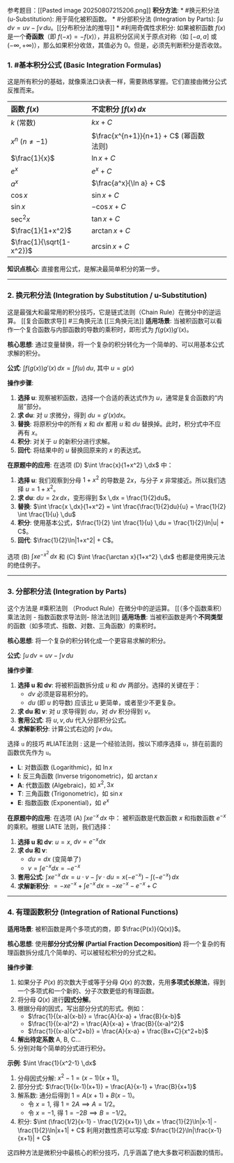 参考题目：[[Pasted image 20250807215206.png]]
 **积分方法**:
    *   #换元积分法 (u-Substitution): 用于简化被积函数。
    *   #分部积分法 (Integration by Parts): $\int u \,dv = uv - \int v \,du$。[[分布积分法的推导]]
    *   #利用奇偶性求积分: 如果被积函数 $f(x)$ 是一个**奇函数**（即 $f(-x) = -f(x)$），并且积分区间关于原点对称（如 $[-a, a]$ 或 $(-\infty, +\infty)$），那么如果积分收敛，其值必为 $0$。但是，必须先判断积分是否收敛。
### 1. #基本积分公式 (Basic Integration Formulas)

这是所有积分的基础，就像乘法口诀表一样，需要熟练掌握。它们直接由微分公式反推而来。

| 函数 $f(x)$                | 不定积分 $\int f(x) \,dx$             |     |     |
| :----------------------- | :-------------------------------- | --- | --- |
| $k$ (常数)                 | $kx + C$                          |     |     |
| $x^n$ ($n \neq -1$)      | $\frac{x^{n+1}}{n+1} + C$ (幂函数法则) |     |     |
| $\frac{1}{x}$            | $\ln x+ C$                        |     |     |
| $e^x$                    | $e^x + C$                         |     |     |
| $a^x$                    | $\frac{a^x}{\ln a} + C$           |     |     |
| $\cos x$                 | $\sin x + C$                      |     |     |
| $\sin x$                 | $-\cos x + C$                     |     |     |
| $\sec^2 x$               | $\tan x + C$                      |     |     |
| $\frac{1}{1+x^2}$        | $\arctan x + C$                   |     |     |
| $\frac{1}{\sqrt{1-x^2}}$ | $\arcsin x + C$                   |     |     |

**知识点核心**: 直接套用公式，是解决最简单积分的第一步。

---

### 2. 换元积分法 (Integration by Substitution / u-Substitution)

这是最强大和最常用的积分技巧，它是链式法则（Chain Rule）在微分中的逆运算。
[[复合函数求导]]  #三角换元法 [[三角换元法]] 
**适用场景**: 当被积函数可以看作一个复合函数与内部函数的导数的乘积时，即形式为 $f(g(x))g'(x)$。

**核心思想**: 通过变量替换，将一个复杂的积分转化为一个简单的、可以用基本公式求解的积分。

**公式**:
$\int f(g(x))g'(x) \,dx = \int f(u) \,du$, 其中 $u = g(x)$

**操作步骤**:
1.  **选择 u**: 观察被积函数，选择一个合适的表达式作为 $u$，通常是复合函数的“内层”部分。
2.  **求 du**: 对 $u$ 求微分，得到 $du = g'(x)dx$。
3.  **替换**: 将原积分中的所有 $x$ 和 $dx$ 都用 $u$ 和 $du$ 替换掉。此时，积分式中不应再有 $x$。
4.  **积分**: 对关于 $u$ 的新积分进行求解。
5.  **回代**: 将结果中的 $u$ 替换回原来的 $x$ 的表达式。

**在原题中的应用**:
在选项 (D) $\int \frac{x}{1+x^2} \,dx$ 中：
1.  **选择 u**: 我们观察到分母 $1+x^2$ 的导数是 $2x$，与分子 $x$ 非常接近。所以我们选择 $u=1+x^2$。
2.  **求 du**: $du = 2x \,dx$，变形得到 $x \,dx = \frac{1}{2}du$。
3.  **替换**:
    $\int \frac{x \,dx}{1+x^2} = \int \frac{\frac{1}{2}du}{u} = \frac{1}{2} \int \frac{1}{u} \,du$
4.  **积分**: 使用基本公式，$\frac{1}{2} \int \frac{1}{u} \,du = \frac{1}{2}\ln|u| + C$。
5.  **回代**: $\frac{1}{2}\ln|1+x^2| + C$。

选项 (B) $\int xe^{-x^2} \,dx$ 和 (C) $\int \frac{\arctan x}{1+x^2} \,dx$ 也都是使用换元法的绝佳例子。

---

### 3. 分部积分法 (Integration by Parts)

这个方法是 #乘积法则 （Product Rule）在微分中的逆运算。
[[（多个函数乘积）乘法法则 - 指数函数求导法则- 除法法则]]
**适用场景**: 当被积函数是两个**不同类型**的函数（如多项式、指数、对数、三角函数）的乘积时。

**核心思想**: 将一个复杂的积分转化成一个更容易求解的积分。

**公式**:
$\int u \,dv = uv - \int v \,du$

**操作步骤**:
1.  **选择 u 和 dv**: 将被积函数拆分成 $u$ 和 $dv$ 两部分。选择的关键在于：
    *   $dv$ 必须是容易积分的。
    *   $du$ (即 $u$ 的导数) 应该比 $u$ 更简单，或者至少不更复杂。
2.  **求 du 和 v**: 对 $u$ 求导得到 $du$，对 $dv$ 积分得到 $v$。
3.  **套用公式**: 将 $u, v, du$ 代入分部积分公式。
4.  **求解新积分**: 计算公式右边的 $\int v \,du$。

选择 `u` 的技巧 #LIATE法则 : 这是一个经验法则，按以下顺序选择 `u`，排在前面的函数优先作为 `u`。
*   **L**: 对数函数 (Logarithmic)，如 $\ln x$
*   **I**: 反三角函数 (Inverse trigonometric)，如 $\arctan x$
*   **A**: 代数函数 (Algebraic)，如 $x^2, 3x$
*   **T**: 三角函数 (Trigonometric)，如 $\sin x$
*   **E**: 指数函数 (Exponential)，如 $e^x$

**在原题中的应用**:
在选项 (A) $\int xe^{-x} \,dx$ 中：
被积函数是代数函数 $x$ 和指数函数 $e^{-x}$ 的乘积。根据 LIATE 法则，我们选择：
1.  **选择 u 和 dv**: $u=x$, $dv=e^{-x}dx$
2.  **求 du 和 v**:
    *   $du = dx$ (变简单了)
    *   $v = \int e^{-x}dx = -e^{-x}$
3.  **套用公式**:
    $\int xe^{-x} \,dx = u \cdot v - \int v \cdot du = x(-e^{-x}) - \int (-e^{-x}) \,dx$
4.  **求解新积分**:
    $= -xe^{-x} + \int e^{-x} \,dx = -xe^{-x} - e^{-x} + C$

---

### 4. 有理函数积分 (Integration of Rational Functions)

**适用场景**: 被积函数是两个多项式的商，即 $\frac{P(x)}{Q(x)}$。

**核心思想**: 使用**部分分式分解 (Partial Fraction Decomposition)** 将一个复杂的有理函数拆分成几个简单的、可以被轻松积分的分式之和。

**操作步骤**:
1.  如果分子 $P(x)$ 的次数大于或等于分母 $Q(x)$ 的次数，先用**多项式长除法**，得到一个多项式和一个新的、分子次数更低的有理函数。
2.  将分母 $Q(x)$ 进行**因式分解**。
3.  根据分母的因式，写出部分分式的形式。例如：
    *   $\frac{1}{(x-a)(x-b)} = \frac{A}{x-a} + \frac{B}{x-b}$
    *   $\frac{1}{(x-a)^2} = \frac{A}{x-a} + \frac{B}{(x-a)^2}$
    *   $\frac{1}{(x-a)(x^2+b)} = \frac{A}{x-a} + \frac{Bx+C}{x^2+b}$
4.  **解出待定系数** A, B, C...
5.  分别对每个简单的分式进行积分。

**示例**: $\int \frac{1}{x^2-1} \,dx$
1.  分母因式分解: $x^2-1 = (x-1)(x+1)$。
2.  部分分式: $\frac{1}{(x-1)(x+1)} = \frac{A}{x-1} + \frac{B}{x+1}$
3.  解系数: 通分后得到 $1 = A(x+1) + B(x-1)$。
    *   令 $x=1$, 得 $1 = 2A \implies A = 1/2$。
    *   令 $x=-1$, 得 $1 = -2B \implies B = -1/2$。
4.  积分:
    $\int (\frac{1/2}{x-1} - \frac{1/2}{x+1}) \,dx = \frac{1}{2}\ln|x-1| - \frac{1}{2}\ln|x+1| + C$
    利用对数性质可以写成: $\frac{1}{2}\ln|\frac{x-1}{x+1}| + C$

这四种方法是微积分中最核心的积分技巧，几乎涵盖了绝大多数可积函数的情形。